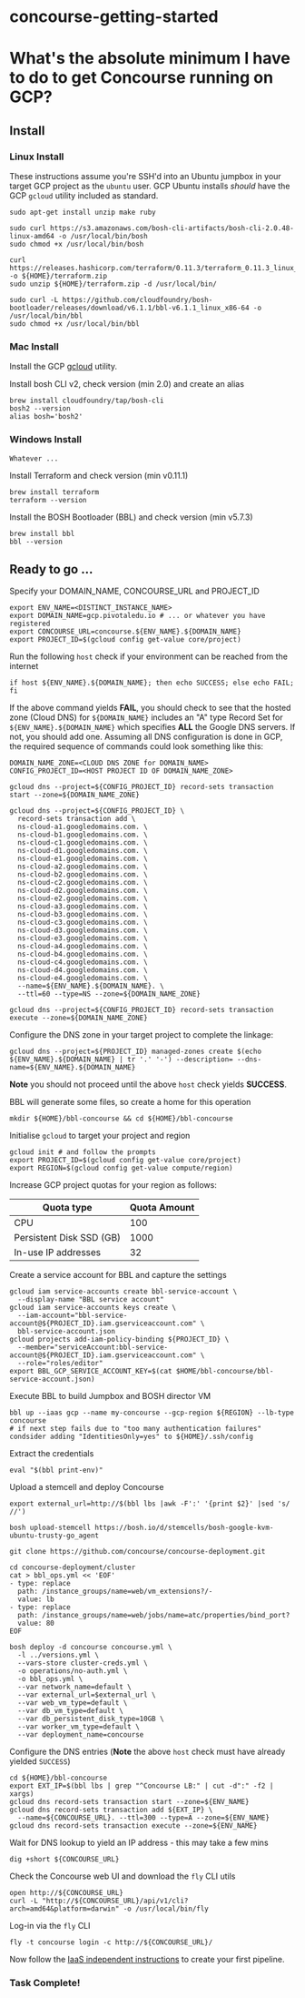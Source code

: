 # concourse-getting-started

# What's the absolute minimum I have to do to get Concourse running on GCP?

## Install

### Linux Install

These instructions assume you're SSH'd into an Ubuntu jumpbox in your target GCP project as the `ubuntu` user.  GCP Ubuntu installs _should_ have the GCP `gcloud` utility included as standard.

```
sudo apt-get install unzip make ruby

sudo curl https://s3.amazonaws.com/bosh-cli-artifacts/bosh-cli-2.0.48-linux-amd64 -o /usr/local/bin/bosh
sudo chmod +x /usr/local/bin/bosh

curl https://releases.hashicorp.com/terraform/0.11.3/terraform_0.11.3_linux_amd64.zip -o ${HOME}/terraform.zip
sudo unzip ${HOME}/terraform.zip -d /usr/local/bin/

sudo curl -L https://github.com/cloudfoundry/bosh-bootloader/releases/download/v6.1.1/bbl-v6.1.1_linux_x86-64 -o /usr/local/bin/bbl
sudo chmod +x /usr/local/bin/bbl
```

### Mac Install

Install the GCP [gcloud](https://cloud.google.com/sdk/docs/quickstart-mac-os-x) utility.

Install bosh CLI v2, check version (min 2.0) and create an alias
```
brew install cloudfoundry/tap/bosh-cli
bosh2 --version
alias bosh='bosh2'
```
### Windows Install

```
Whatever ...
```

Install Terraform and check version (min v0.11.1)
```
brew install terraform
terraform --version
```

Install the BOSH Bootloader (BBL) and check version (min v5.7.3)
```
brew install bbl
bbl --version
```

## Ready to go ...

Specify your DOMAIN_NAME, CONCOURSE_URL and PROJECT_ID
```
export ENV_NAME=<DISTINCT_INSTANCE_NAME>
export DOMAIN_NAME=gcp.pivotaledu.io # ... or whatever you have registered
export CONCOURSE_URL=concourse.${ENV_NAME}.${DOMAIN_NAME}
export PROJECT_ID=$(gcloud config get-value core/project)
```

Run the following `host` check if your environment can be reached from the internet
```
if host ${ENV_NAME}.${DOMAIN_NAME}; then echo SUCCESS; else echo FAIL; fi
```

If the above command yields **FAIL**, you should check to see that the hosted zone (Cloud DNS) for `${DOMAIN_NAME}` includes an "A" type Record Set for `${ENV_NAME}.${DOMAIN_NAME}` which specifies **ALL** the Google DNS servers.  If not, you should add one.  Assuming all DNS configuration is done in GCP, the required sequence of commands could look something like this:
```
DOMAIN_NAME_ZONE=<CLOUD DNS ZONE for DOMAIN_NAME>
CONFIG_PROJECT_ID=<HOST PROJECT ID OF DOMAIN_NAME_ZONE>

gcloud dns --project=${CONFIG_PROJECT_ID} record-sets transaction start --zone=${DOMAIN_NAME_ZONE}

gcloud dns --project=${CONFIG_PROJECT_ID} \
  record-sets transaction add \
  ns-cloud-a1.googledomains.com. \
  ns-cloud-b1.googledomains.com. \
  ns-cloud-c1.googledomains.com. \
  ns-cloud-d1.googledomains.com. \
  ns-cloud-e1.googledomains.com. \
  ns-cloud-a2.googledomains.com. \
  ns-cloud-b2.googledomains.com. \
  ns-cloud-c2.googledomains.com. \
  ns-cloud-d2.googledomains.com. \
  ns-cloud-e2.googledomains.com. \
  ns-cloud-a3.googledomains.com. \
  ns-cloud-b3.googledomains.com. \
  ns-cloud-c3.googledomains.com. \
  ns-cloud-d3.googledomains.com. \
  ns-cloud-e3.googledomains.com. \
  ns-cloud-a4.googledomains.com. \
  ns-cloud-b4.googledomains.com. \
  ns-cloud-c4.googledomains.com. \
  ns-cloud-d4.googledomains.com. \
  ns-cloud-e4.googledomains.com. \
  --name=${ENV_NAME}.${DOMAIN_NAME}. \
  --ttl=60 --type=NS --zone=${DOMAIN_NAME_ZONE}

gcloud dns --project=${CONFIG_PROJECT_ID} record-sets transaction execute --zone=${DOMAIN_NAME_ZONE}
```

Configure the DNS zone in your target project to complete the linkage:
```
gcloud dns --project=${PROJECT_ID} managed-zones create $(echo ${ENV_NAME}.${DOMAIN_NAME} | tr '.' '-') --description= --dns-name=${ENV_NAME}.${DOMAIN_NAME}
```

**Note** you should not proceed until the above `host` check yields **SUCCESS**.

BBL will generate some files, so create a home for this operation
```
mkdir ${HOME}/bbl-concourse && cd ${HOME}/bbl-concourse
```

Initialise `gcloud` to target your project and region
```
gcloud init # and follow the prompts
export PROJECT_ID=$(gcloud config get-value core/project)
export REGION=$(gcloud config get-value compute/region)
```

Increase GCP project quotas for your region as follows:

Quota type               | Quota Amount
------------------------ | ------------
CPU                      | 100
Persistent Disk SSD (GB) | 1000
In-use IP addresses      | 32

Create a service account for BBL and capture the settings
```
gcloud iam service-accounts create bbl-service-account \
  --display-name "BBL service account"
gcloud iam service-accounts keys create \
  --iam-account="bbl-service-account@${PROJECT_ID}.iam.gserviceaccount.com" \
  bbl-service-account.json
gcloud projects add-iam-policy-binding ${PROJECT_ID} \
  --member="serviceAccount:bbl-service-account@${PROJECT_ID}.iam.gserviceaccount.com" \
  --role="roles/editor"
export BBL_GCP_SERVICE_ACCOUNT_KEY=$(cat $HOME/bbl-concourse/bbl-service-account.json)
```

Execute BBL to build Jumpbox and BOSH director VM
```
bbl up --iaas gcp --name my-concourse --gcp-region ${REGION} --lb-type concourse
# if next step fails due to "too many authentication failures" condsider adding "IdentitiesOnly=yes" to ${HOME}/.ssh/config
```

Extract the credentials
```
eval "$(bbl print-env)"
```

Upload a stemcell and deploy Concourse
```
export external_url=http://$(bbl lbs |awk -F':' '{print $2}' |sed 's/ //')

bosh upload-stemcell https://bosh.io/d/stemcells/bosh-google-kvm-ubuntu-trusty-go_agent

git clone https://github.com/concourse/concourse-deployment.git

cd concourse-deployment/cluster
cat > bbl_ops.yml << 'EOF'
- type: replace
  path: /instance_groups/name=web/vm_extensions?/-
  value: lb
- type: replace
  path: /instance_groups/name=web/jobs/name=atc/properties/bind_port?
  value: 80
EOF

bosh deploy -d concourse concourse.yml \
  -l ../versions.yml \
  --vars-store cluster-creds.yml \
  -o operations/no-auth.yml \
  -o bbl_ops.yml \
  --var network_name=default \
  --var external_url=$external_url \
  --var web_vm_type=default \
  --var db_vm_type=default \
  --var db_persistent_disk_type=10GB \
  --var worker_vm_type=default \
  --var deployment_name=concourse
```

Configure the DNS entries (**Note** the above `host` check must have already yielded `SUCCESS`)
```
cd ${HOME}/bbl-concourse
export EXT_IP=$(bbl lbs | grep "^Concourse LB:" | cut -d":" -f2 | xargs)
gcloud dns record-sets transaction start --zone=${ENV_NAME}
gcloud dns record-sets transaction add ${EXT_IP} \
  --name=${CONCOURSE_URL}. --ttl=300 --type=A --zone=${ENV_NAME}
gcloud dns record-sets transaction execute --zone=${ENV_NAME}
```

Wait for DNS lookup to yield an IP address - this may take a few mins

```
dig +short ${CONCOURSE_URL}
```

Check the Concourse web UI and download the `fly` CLI utils
```
open http://${CONCOURSE_URL}
curl -L "http://${CONCOURSE_URL}/api/v1/cli?arch=amd64&platform=darwin" -o /usr/local/bin/fly
```

Log-in via the `fly` CLI
```
fly -t concourse login -c http://${CONCOURSE_URL}/
```

Now follow the [IaaS independent instructions](../shared/README.md) to create your first pipeline.

### Task Complete!
